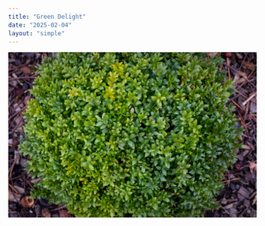 ```yaml
---
title: "Green Delight"
date: "2025-02-04"
layout: "simple"
---
```

![Green Delight!](featured.jpg "Green Delight")